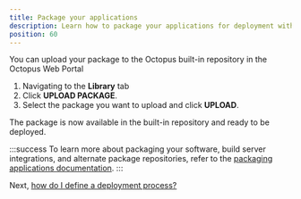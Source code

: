 ```yaml
---
title: Package your applications
description: Learn how to package your applications for deployment with Octopus Deploy.
position: 60
---
```




You can upload your package to the Octopus built-in repository in the Octopus Web Portal

1. Navigating to the **Library** tab
1. Click **UPLOAD PACKAGE**.
1. Select the package you want to upload and click **UPLOAD**.

The package is now available in the built-in repository and ready to be deployed.

:::success
To learn more about packaging your software, build server integrations, and alternate package repositories, refer to the [packaging applications documentation](/docs/packaging-applications/index.md).
:::

Next, [how do I define a deployment process?](/docs/getting-started/define-your-deployment-process.md)